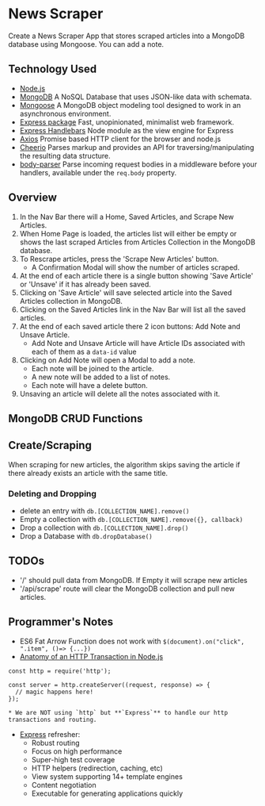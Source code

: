 # News Scraper
Create a News Scraper App that stores scraped articles into a MongoDB database using Mongoose. You can add a note.

## Technology Used
* [Node.js](https://nodejs.org/)
* [MongoDB](https://www.mongodb.com/) A NoSQL Database that uses JSON-like data with schemata.
* [Mongoose](https://www.npmjs.com/package/mongoose) A MongoDB object modeling tool designed to work in an asynchronous environment.
* [Express package](https://www.npmjs.com/package/express) Fast, unopinionated, minimalist web framework.
* [Express Handlebars](https://www.npmjs.com/package/express-handlebars) Node module as the view engine for Express
* [Axios](https://www.npmjs.com/package/axios) Promise based HTTP client for the browser and node.js
* [Cheerio](https://www.npmjs.com/package/cheerio) Parses markup and provides an API for traversing/manipulating the resulting data structure.
* [body-parser](https://www.npmjs.com/package/body-parser) Parse incoming request bodies in a middleware before your handlers, available under the `req.body` property.

## Overview
1. In the Nav Bar there will a Home, Saved Articles, and Scrape New Articles.
2. When Home Page is loaded, the articles list will either be empty or shows the last scraped Articles from Articles Collection in the MongoDB database.
3. To Rescrape articles, press the 'Scrape New Articles' button.
    * A Confirmation Modal will show the number of articles scraped.
4. At the end of each article there is a single button showing 'Save Article' or 'Unsave' if it has already been saved.
5. Clicking on 'Save Article' will save selected article into the Saved Articles collection in MongoDB.
6. Clicking on the Saved Articles link in the Nav Bar will list all the saved articles.
7. At the end of each saved article there 2 icon buttons: Add Note and Unsave Article.
    * Add Note and Unsave Article will have Article IDs associated with each of them as a `data-id` value
8. Clicking on Add Note will open a Modal to add a note.
    * Each note will be joined to the article.
    * A new note will be added to a list of notes.
    * Each note will have a delete button.
9. Unsaving an article will delete all the notes associated with it.

## MongoDB CRUD Functions
##  Create/Scraping
When scraping for new articles, the algorithm skips saving the article if there already exists an article with the same title.

### Deleting and Dropping
* delete an entry with `db.[COLLECTION_NAME].remove()`
* Empty a collection with `db.[COLLECTION_NAME].remove({}, callback)`
* Drop a collection with `db.[COLLECTION_NAME].drop()`
* Drop a Database with `db.dropDatabase()`

## TODOs
* '/' should pull data from MongoDB. If Empty it will scrape new articles
* '/api/scrape' route will clear the MongoDB collection and pull new articles.

## Programmer's Notes
* ES6 Fat Arrow Function does not work with `$(document).on("click", ".item", ()=> {...})`
* [Anatomy of an HTTP Transaction in Node.js](https://nodejs.org/en/docs/guides/anatomy-of-an-http-transaction/)
```
const http = require('http');

const server = http.createServer((request, response) => {
  // magic happens here!
});
```
    * We are NOT using `http` but **`Express`** to handle our http transactions and routing.
* [Express](https://www.npmjs.com/package/express) refresher:
    * Robust routing
    * Focus on high performance
    * Super-high test coverage
    * HTTP helpers (redirection, caching, etc)
    * View system supporting 14+ template engines
    * Content negotiation
    * Executable for generating applications quickly